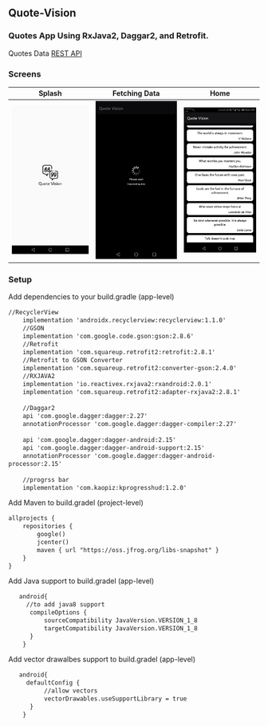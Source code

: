 ## Quote-Vision

### Quotes App Using RxJava2, Daggar2, and Retrofit. 


Quotes Data [REST API](https://type.fit/api/quotes)


### Screens 
Splash                     |  Fetching Data            | Home                      |
:-------------------------:|:-------------------------:|:-------------------------:|
![](/screens/3.jpg)        |  ![](/screens/1.jpg)      |![](/screens/2.jpg)        |




### Setup
Add dependencies to your build.gradle (app-level) 

```
//RecyclerView
    implementation 'androidx.recyclerview:recyclerview:1.1.0'
    //GSON
    implementation 'com.google.code.gson:gson:2.8.6'
    //Retrofit
    implementation 'com.squareup.retrofit2:retrofit:2.8.1'
    //Retrofit to GSON Converter
    implementation 'com.squareup.retrofit2:converter-gson:2.4.0'
    //RXJAVA2
    implementation 'io.reactivex.rxjava2:rxandroid:2.0.1'
    implementation 'com.squareup.retrofit2:adapter-rxjava2:2.8.1'

    //Daggar2
    api 'com.google.dagger:dagger:2.27'
    annotationProcessor 'com.google.dagger:dagger-compiler:2.27'

    api 'com.google.dagger:dagger-android:2.15'
    api 'com.google.dagger:dagger-android-support:2.15'
    annotationProcessor 'com.google.dagger:dagger-android-processor:2.15'

    //progrss bar
    implementation 'com.kaopiz:kprogresshud:1.2.0'
```


Add Maven to build.gradel (project-level)
```
allprojects {
    repositories {
        google()
        jcenter()
        maven { url "https://oss.jfrog.org/libs-snapshot" }
    }
}

```



Add Java support to build.gradel (app-level)
```
   android{
     //to add java8 support
      compileOptions {
          sourceCompatibility JavaVersion.VERSION_1_8
          targetCompatibility JavaVersion.VERSION_1_8
      }
    }
```

Add vector drawalbes support to build.gradel (app-level)
```
   android{
     defaultConfig {
          //allow vectors
          vectorDrawables.useSupportLibrary = true
      }
    }
```
















